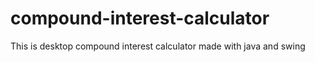 # compound-interest-calculator
This is desktop compound interest calculator made with java and swing
